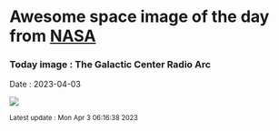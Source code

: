 
# Awesome space image of the day from [NASA](https://api.nasa.gov/)

### Today image : The Galactic Center Radio Arc
Date : 2023-04-03

![](https://apod.nasa.gov/apod/image/2304/GalCenRadioArc_MeerKat_1080.jpg)

<small>Latest update : Mon Apr  3 06:16:38 2023</small>
        